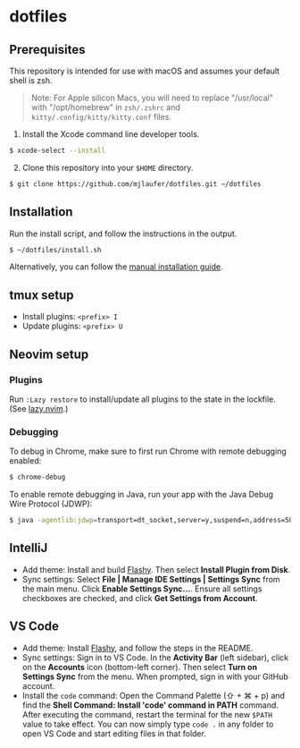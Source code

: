 # dotfiles

## Prerequisites

This repository is intended for use with macOS and assumes your default shell is zsh.

> Note: For Apple silicon Macs, you will need to replace "/usr/local" with "/opt/homebrew" in `zsh/.zshrc` and `kitty/.config/kitty/kitty.conf` files.

1. Install the Xcode command line developer tools.

```sh
$ xcode-select --install
```

2. Clone this repository into your `$HOME` directory.

```sh
$ git clone https://github.com/mjlaufer/dotfiles.git ~/dotfiles
```

## Installation

Run the install script, and follow the instructions in the output.

```sh
$ ~/dotfiles/install.sh
```

Alternatively, you can follow the [manual installation guide](manual-installation.md).

## tmux setup

- Install plugins: `<prefix> I`
- Update plugins: `<prefix> U`

## Neovim setup

### Plugins

Run `:Lazy restore` to install/update all plugins to the state in the lockfile. (See [lazy.nvim](https://lazy.folke.io/).)

### Debugging

To debug in Chrome, make sure to first run Chrome with remote debugging enabled:

```sh
$ chrome-debug
```

To enable remote debugging in Java, run your app with the Java Debug Wire Protocol (JDWP):

```sh
$ java -agentlib:jdwp=transport=dt_socket,server=y,suspend=n,address=5005 -jar [path/to/JAR]
```

## IntelliJ

- Add theme: Install and build [Flashy](https://github.com/mjlaufer/flashy-intellij). Then select **Install Plugin from Disk**.
- Sync settings: Select **File | Manage IDE Settings | Settings Sync** from the main menu. Click **Enable Settings Sync...**. Ensure all settings checkboxes are checked, and click **Get Settings from Account**.

## VS Code

- Add theme: Install [Flashy](https://github.com/mjlaufer/flashy-vscode), and follow the steps in the README.
- Sync settings: Sign in to VS Code. In the **Activity Bar** (left sidebar), click on the **Accounts** icon (bottom-left corner). Then select **Turn on Settings Sync** from the menu. When prompted, sign in with your GitHub account.
- Install the `code` command: Open the Command Palette (⇧ + ⌘ + p) and find the **Shell Command: Install 'code' command in PATH** command. After executing the command, restart the terminal for the new `$PATH` value to take effect. You can now simply type `code .` in any folder to open VS Code and start editing files in that folder.

